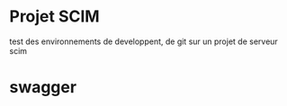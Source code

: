 # Projet SCIM
test des environnements de developpent, de git sur un projet de serveur scim

# swagger
